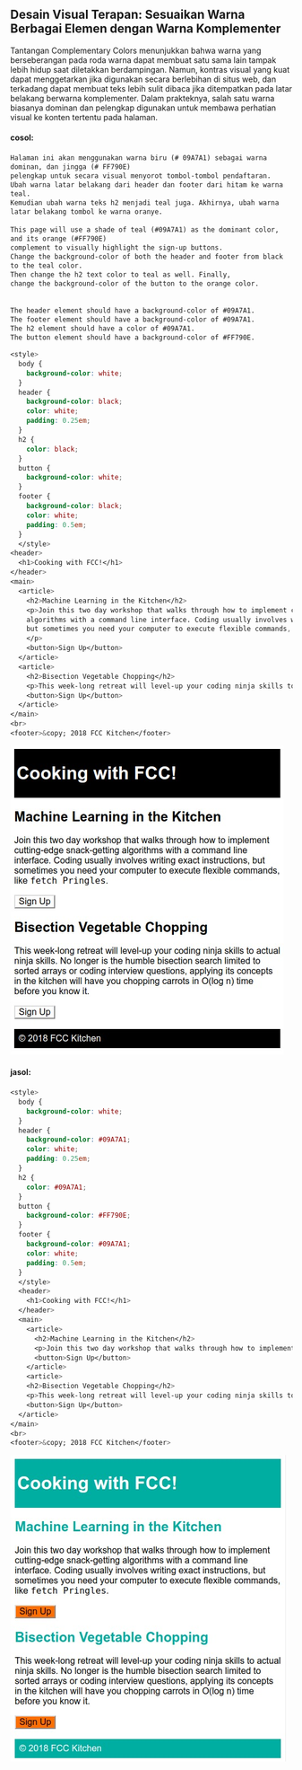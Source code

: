 ## Desain Visual Terapan: Sesuaikan Warna Berbagai Elemen dengan Warna Komplementer

Tantangan Complementary Colors menunjukkan bahwa warna yang berseberangan pada roda warna dapat membuat satu sama lain tampak lebih hidup saat diletakkan berdampingan. Namun, kontras visual yang kuat dapat menggetarkan jika digunakan secara berlebihan di situs web, dan terkadang dapat membuat teks lebih sulit dibaca jika ditempatkan pada latar belakang berwarna komplementer. Dalam prakteknya, salah satu warna biasanya dominan dan pelengkap digunakan untuk membawa perhatian visual ke konten tertentu pada halaman.

#### cosol:

```
Halaman ini akan menggunakan warna biru (# 09A7A1) sebagai warna dominan, dan jingga (# FF790E) 
pelengkap untuk secara visual menyorot tombol-tombol pendaftaran. 
Ubah warna latar belakang dari header dan footer dari hitam ke warna teal. 
Kemudian ubah warna teks h2 menjadi teal juga. Akhirnya, ubah warna latar belakang tombol ke warna oranye.

This page will use a shade of teal (#09A7A1) as the dominant color, and its orange (#FF790E) 
complement to visually highlight the sign-up buttons. 
Change the background-color of both the header and footer from black to the teal color. 
Then change the h2 text color to teal as well. Finally, 
change the background-color of the button to the orange color.


The header element should have a background-color of #09A7A1.
The footer element should have a background-color of #09A7A1.
The h2 element should have a color of #09A7A1.
The button element should have a background-color of #FF790E.
```

```css
<style>
  body {
    background-color: white;
  }
  header {
    background-color: black;
    color: white;
    padding: 0.25em;
  }
  h2 {
    color: black;
  }  
  button {
    background-color: white;
  }
  footer {
    background-color: black;
    color: white;
    padding: 0.5em;
  }
  </style>
<header>
  <h1>Cooking with FCC!</h1>
</header>
<main>
  <article>
    <h2>Machine Learning in the Kitchen</h2>
    <p>Join this two day workshop that walks through how to implement cutting-edge snack-getting 
    algorithms with a command line interface. Coding usually involves writing exact instructions, 
    but sometimes you need your computer to execute flexible commands, like <code>fetch Pringles</code>.
    </p>
    <button>Sign Up</button>
  </article>
  <article>
    <h2>Bisection Vegetable Chopping</h2>
    <p>This week-long retreat will level-up your coding ninja skills to actual ninja skills. No longer is the humble bisection search limited to sorted arrays or coding interview questions, applying its concepts in the kitchen will have you chopping carrots in O(log n) time before you know it.</p>
    <button>Sign Up</button>
  </article>
</main>
<br>
<footer>&copy; 2018 FCC Kitchen</footer>
```

![](/assets/cook1.jpg)

#### jasol:

```css
<style>
  body {
    background-color: white;
  }
  header {
    background-color: #09A7A1;
    color: white;
    padding: 0.25em;
  }
  h2 {
    color: #09A7A1;
  }  
  button {
    background-color: #FF790E;
  }
  footer {
    background-color: #09A7A1;
    color: white;
    padding: 0.5em;
  }
  </style>
  <header>
    <h1>Cooking with FCC!</h1>
  </header>
  <main>
    <article>
      <h2>Machine Learning in the Kitchen</h2>
      <p>Join this two day workshop that walks through how to implement cutting-edge snack-getting algorithms with a command line interface. Coding usually involves writing exact instructions, but sometimes you need your computer to execute flexible commands, like <code>fetch Pringles</code>.</p>
      <button>Sign Up</button>
    </article>
    <article>
    <h2>Bisection Vegetable Chopping</h2>
    <p>This week-long retreat will level-up your coding ninja skills to actual ninja skills. No longer is the humble bisection search limited to sorted arrays or coding interview questions, applying its concepts in the kitchen will have you chopping carrots in O(log n) time before you know it.</p>
    <button>Sign Up</button>
  </article>
</main>
<br>
<footer>&copy; 2018 FCC Kitchen</footer>
```

![](/assets/cook2.jpg)

